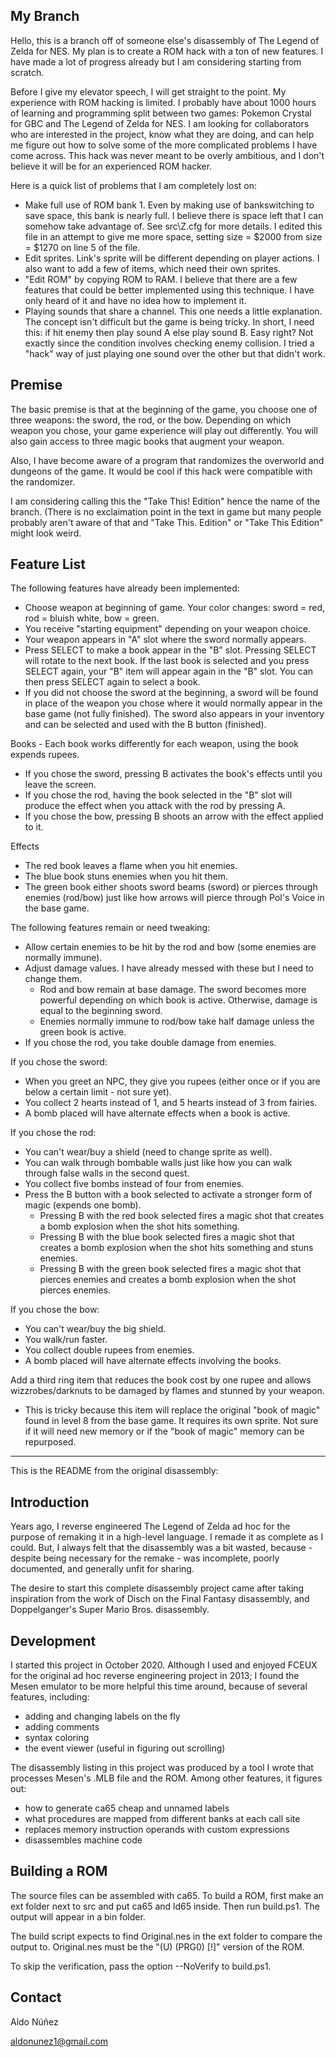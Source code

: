 My Branch
---------

Hello, this is a branch off of someone else's disassembly of The Legend of Zelda for NES. My plan is to create a ROM hack with a ton of new features. I have made a lot of progress already but I am considering starting from scratch.

Before I give my elevator speech, I will get straight to the point. My experience with ROM hacking is limited. I probably have about 1000 hours of learning and programming split between two games: Pokemon Crystal for GBC and The Legend of Zelda for NES. I am looking for collaborators who are interested in the project, know what they are doing, and can help me figure out how to solve some of the more complicated problems I have come across. This hack was never meant to be overly ambitious, and I don't believe it will be for an experienced ROM hacker.

Here is a quick list of problems that I am completely lost on:
- Make full use of ROM bank 1. Even by making use of bankswitching to save space, this bank is nearly full. I believe there is space left that I can somehow take advantage of. See src\Z.cfg for more details. I edited this file in an attempt to give me more space, setting size = $2000 from size = $1270 on line 5 of the file.
- Edit sprites. Link's sprite will be different depending on player actions. I also want to add a few of items, which need their own sprites.
- "Edit ROM" by copying ROM to RAM. I believe that there are a few features that could be better implemented using this technique. I have only heard of it and have no idea how to implement it.
- Playing sounds that share a channel. This one needs a little explanation. The concept isn't difficult but the game is being tricky. In short, I need this: if hit enemy then play sound A else play sound B. Easy right? Not exactly since the condition involves checking enemy collision. I tried a "hack" way of just playing one sound over the other but that didn't work.


Premise
-------

The basic premise is that at the beginning of the game, you choose one of three weapons: the sword, the rod, or the bow. Depending on which weapon you chose, your game experience will play out differently. You will also gain access to three magic books that augment your weapon.

Also, I have become aware of a program that randomizes the overworld and dungeons of the game. It would be cool if this hack were compatible with the randomizer.

I am considering calling this the "Take This! Edition" hence the name of the branch. (There is no exclaimation point in the text in game but many people probably aren't aware of that and "Take This. Edition" or "Take This Edition" might look weird.

Feature List
------------
The following features have already been implemented:

- Choose weapon at beginning of game. Your color changes: sword = red, rod = bluish white, bow = green.
- You receive "starting equipment" depending on your weapon choice.
- Your weapon appears in "A" slot where the sword normally appears.
- Press SELECT to make a book appear in the "B" slot. Pressing SELECT will rotate to the next book. If the last book is selected and you press SELECT again, your "B" item will appear again in the "B" slot. You can then press SELECT again to select a book.
- If you did not choose the sword at the beginning, a sword will be found in place of the weapon you chose where it would normally appear in the base game (not fully finished). The sword also appears in your inventory and can be selected and used with the B button (finished).


Books - Each book works differently for each weapon, using the book expends rupees.
- If you chose the sword, pressing B activates the book's effects until you leave the screen.
- If you chose the rod, having the book selected in the "B" slot will produce the effect when you attack with the rod by pressing A.
- If you chose the bow, pressing B shoots an arrow with the effect applied to it.
  
 Effects
- The red book leaves a flame when you hit enemies.
- The blue book stuns enemies when you hit them.
- The green book either shoots sword beams (sword) or pierces through enemies (rod/bow) just like how arrows will pierce through Pol's Voice in the base game.


The following features remain or need tweaking:


- Allow certain enemies to be hit by the rod and bow (some enemies are normally immune).
- Adjust damage values. I have already messed with these but I need to change them.
	- Rod and bow remain at base damage. The sword becomes more powerful depending on which book is active. Otherwise, damage is equal to the beginning sword.
	- Enemies normally immune to rod/bow take half damage unless the green book is active.
- If you chose the rod, you take double damage from enemies.


If you chose the sword:
- When you greet an NPC, they give you rupees (either once or if you are below a certain limit - not sure yet).
- You collect 2 hearts instead of 1, and 5 hearts instead of 3 from fairies.
- A bomb placed will have alternate effects when a book is active.


If you chose the rod:
- You can't wear/buy a shield (need to change sprite as well).
- You can walk through bombable walls just like how you can walk through false walls in the second quest.
- You collect five bombs instead of four from enemies.
- Press the B button with a book selected to activate a stronger form of magic (expends one bomb).
	- Pressing B with the red book selected fires a magic shot that creates a bomb explosion when the shot hits something.
	- Pressing B with the blue book selected fires a magic shot that creates a bomb explosion when the shot hits something and stuns enemies.
	- Pressing B with the green book selected fires a magic shot that pierces enemies and creates a bomb explosion when the shot pierces enemies.


If you chose the bow:
- You can't wear/buy the big shield.
- You walk/run faster.
- You collect double rupees from enemies.
- A bomb placed will have alternate effects involving the books.


Add a third ring item that reduces the book cost by one rupee and allows wizzrobes/darknuts to be damaged by flames and stunned by your weapon.
- This is tricky because this item will replace the original "book of magic" found in level 8 from the base game. It requires its own sprite. Not sure if it will need new memory or if the "book of magic" memory can be repurposed.



-----



This is the README from the original disassembly:


Introduction
------------

Years ago, I reverse engineered The Legend of Zelda ad hoc for the purpose of remaking it in
a high-level language. I remade it as complete as I could. But, I always felt that the
disassembly was a bit wasted, because - despite being necessary for the remake - was incomplete,
poorly documented, and generally unfit for sharing.

The desire to start this complete disassembly project came after taking inspiration from
the work of Disch on the Final Fantasy disassembly, and Doppelganger's Super Mario Bros.
disassembly.


Development
-----------

I started this project in October 2020. Although I used and enjoyed FCEUX for the original
ad hoc reverse engineering project in 2013; I found the Mesen emulator to be more helpful this
time around, because of several features, including:

- adding and changing labels on the fly
- adding comments
- syntax coloring
- the event viewer (useful in figuring out scrolling)

The disassembly listing in this project was produced by a tool I wrote that processes Mesen's
.MLB file and the ROM. Among other features, it figures out:

- how to generate ca65 cheap and unnamed labels
- what procedures are mapped from different banks at each call site
- replaces memory instruction operands with custom expressions
- disassembles machine code


Building a ROM
--------------

The source files can be assembled with ca65. To build a ROM, first make an ext folder next to
src and put ca65 and ld65 inside. Then run build.ps1. The output will appear in a bin folder.

The build script expects to find Original.nes in the ext folder to compare the output to.
Original.nes must be the "(U) (PRG0) [!]" version of the ROM.

To skip the verification, pass the option --NoVerify to build.ps1.


Contact
-------

Aldo Núñez

aldonunez1@gmail.com
